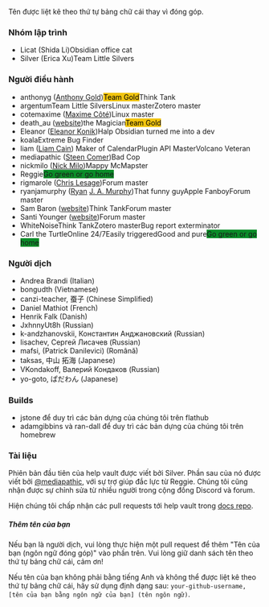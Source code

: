 Tên được liệt kê theo thứ tự bảng chữ cái thay vì đóng góp.

### Nhóm lập trình

- Licat (Shida Li)<span class='flair mod-pop'>Obsidian office cat</span>
- Silver (Erica Xu)<span class='flair mod-pop'>Team Little Silvers</span>

### Người điều hành

- anthonyg ([Anthony Gold](https://www.anthonypgold.com/))<span class='flair mod-pop' style='background-color:#F1C40F;color:#000;'>Team Gold</span><span class='flair mod-pop'>Think Tank</span>
- argentum<span class='flair mod-pop'>Team Little Silvers</span><span class='flair mod-pop'>Linux master</span><span class='flair mod-pop'>Zotero master</span>
- cotemaxime ([Maxime Côté](https://www.maximecote.me/))<span class='flair mod-pop'>Linux master</span>
- death_au ([website](https://about.me/death.au))<span class='flair mod-pop'>the Magician</span><span class='flair mod-pop' style='background-color:#F1C40F;color:#000;'>Team Gold</span>
- Eleanor ([Eleanor Konik](https://eleanorkonik.com))<span class='flair mod-pop'>Halp Obsidian turned me into a dev</span>
- koala<span class='flair mod-pop'>Extreme Bug Finder</span>
- liam ([Liam Cain](https://liamca.in/)) <span class='flair mod-pop'>Maker of Calendar</span><span class='flair mod-pop'>Plugin API Master</span><span class='flair mod-pop'>Volcano Veteran</span>
- mediapathic ([Steen Comer](http://mediapathic.net/))<span class='flair mod-pop'>Bad Cop</span>
- nickmilo ([Nick Milo](https://publish.obsidian.md/lyt-kit/_START+HERE))<span class='flair mod-pop'>Mappy McMapster</span>
- Reggie<span class='flair mod-pop' style='background-color:#0a8c28'>Go green or go home</span>
- rigmarole ([Chris Lesage](http://rigmarolestudio.com))<span class='flair mod-pop'>Forum master</span>
- ryanjamurphy ([Ryan](https://fulcra.design/) [J. A. Murphy](https://axle.design/))<span class='flair mod-pop'>That funny guy</span><span class='flair mod-pop'>Apple Fanboy</span><span class='flair mod-pop'>Forum master</span>
- Sam Baron ([website](https://sambaron.coach/))<span class='flair mod-pop'>Think Tank</span><span class='flair mod-pop'>Forum master</span>
- Santi Younger ([website](https://santiyounger.com/))<span class='flair mod-pop'>Forum master</span>
- WhiteNoise<span class='flair mod-pop'>Think Tank</span><span class='flair mod-pop'>Zotero master</span><span class='flair mod-pop'>Bug report exterminator</span>
- Carl the Turtle<span class='flair mod-pop'>Online 24/7</span><span class='flair mod-pop'>Easily triggered</span><span class='flair mod-pop'>Good and pure</span><span class='flair mod-pop' style='background-color:#0a8c28'>Go green or go home</span>

### Người dịch

- Andrea Brandi (Italian)
- bongudth (Vietnamese)
- canzi-teacher, 蚕子 (Chinese Simplified)
- Daniel Mathiot (French)
- Henrik Falk (Danish)
- JxhnnyUt8h (Russian) 
- k-andzhanovskii, Константин Анджановский (Russian)
- lisachev, Сергей Лисачев (Russian)
- mafsi, (Patrick Danilevici) (Română)
- taksas, 中山 拓海 (Japanese)
- VKondakoff, Валерий Кондаков (Russian)
- yo-goto, ぱだわん (Japanese)

### Builds

- jstone để duy trì các bản dựng của chúng tôi trên flathub
- adamgibbins và ran-dall để duy trì các bản dựng của chúng tôi trên homebrew

### Tài liệu

Phiên bản đầu tiên của help vault được viết bởi Silver. Phần sau của nó được viết bởi [@mediapathic](http://mediapathic.net), với sự trợ giúp đắc lực từ Reggie. Chúng tôi cũng nhận được sự chỉnh sửa từ nhiều người trong cộng đồng Discord và forum.

Hiện chúng tôi chấp nhận các pull requests tới help vault trong [docs repo](https://github.com/obsidianmd/obsidian-docs/).

##### Thêm tên của bạn

Nếu bạn là người dịch, vui lòng thực hiện một pull request để thêm "Tên của bạn (ngôn ngữ đóng góp)" vào phần trên. Vui lòng giữ danh sách tên theo thứ tự bảng chữ cái, cảm ơn!

Nếu tên của bạn không phải bằng tiếng Anh và không thể được liệt kê theo thứ tự bảng chữ cái, hãy sử dụng định dạng sau: `your-github-username, [tên của bạn bằng ngôn ngữ của bạn] (tên ngôn ngữ)`.

